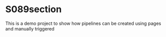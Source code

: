 # S089section
This is a demo project to show how pipelines can be created using pages and manually triggered
